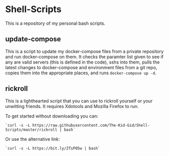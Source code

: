# Shell-Scripts

This is a repository of my personal bash scripts.

## update-compose

This is a script to update my docker-compose files from a private repository and run docker-compose on them. It checks the paramter list given to see if any are valid servers (this is defined in the code), sshs into them, pulls the latest changes to docker-compose and environment files from a git repo, copies them into the appropriate places, and runs `docker-compose up -d`.

## rickroll

This is a lighthearted script that you can use to rickroll yourself or your unwitting friends. It requires Xdotools and Mozilla Firefox to run.

To get started without downloading you can:

    `curl -s -L https://raw.githubusercontent.com/The-Kid-Gid/Shell-Scripts/master/rickroll | bash`

Or use the alternative link:

    `curl -s -L https://bit.ly/2TsPO5w | bash`